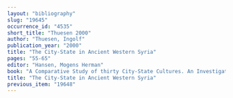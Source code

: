 ```yaml
---
layout: "bibliography"
slug: "19645"
occurrence_id: "4535"
short_title: "Thuesen 2000"
author: "Thuesen, Ingolf"
publication_year: "2000"
title: "The City-State in Ancient Western Syria"
pages: "55-65"
editor: "Hansen, Mogens Herman"
book: "A Comparative Study of thirty City-State Cultures. An Investigation Conducted by the copenhagen Polis Centre (Copenhagen)"
title: "The City-State in Ancient Western Syria"
previous_item: "19648"
---
```

